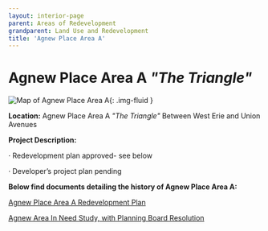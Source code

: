```yaml
---
layout: interior-page
parent: Areas of Redevelopment
grandparent: Land Use and Redevelopment
title: 'Agnew Place Area A'
---
```


# Agnew Place Area A *"The Triangle"*

![Map of Agnew Place Area A](agnewamap.jpg){: .img-fluid }

**Location:** Agnew Place Area A *"The Triangle"* Between West Erie and Union Avenues

**Project Description:** 

· Redevelopment plan approved- see below

· Developer’s project plan pending

**Below find documents detailing the history of Agnew Place Area A:**

[Agnew Place Area A Redevelopment Plan](https://storage.googleapis.com/static.rutherford-nj.com/community-development/agnew-a/Redevelopment%20PlanArea%20A.pdf)

[Agnew Area In Need Study, with Planning Board Resolution](https://storage.googleapis.com/static.rutherford-nj.com/community-development/agnew-a/2.16%20Agnew%20Area%20in%20Need%20Study%20with%20Planning%20Board%20reso.pdf)




